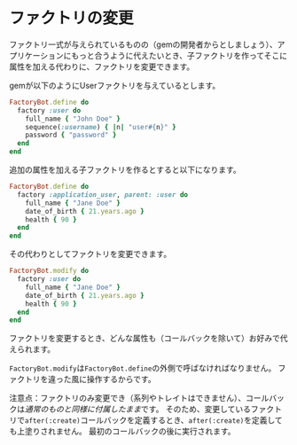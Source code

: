 # ファクトリの変更

ファクトリ一式が与えられているものの（gemの開発者からとしましょう）、アプリケーションにもっと合うように代えたいとき、子ファクトリを作ってそこに属性を加える代わりに、ファクトリを変更できます。

gemが以下のようにUserファクトリを与えているとします。

```ruby
FactoryBot.define do
  factory :user do
    full_name { "John Doe" }
    sequence(:username) { |n| "user#{n}" }
    password { "password" }
  end
end
```

追加の属性を加える子ファクトリを作るとすると以下になります。

```ruby
FactoryBot.define do
  factory :application_user, parent: :user do
    full_name { "Jane Doe" }
    date_of_birth { 21.years.ago }
    health { 90 }
  end
end
```

その代わりとしてファクトリを変更できます。

```ruby
FactoryBot.modify do
  factory :user do
    full_name { "Jane Doe" }
    date_of_birth { 21.years.ago }
    health { 90 }
  end
end
```

ファクトリを変更するとき、どんな属性も（コールバックを除いて）お好みで代えられます。

`FactoryBot.modify`は`FactoryBot.define`の外側で呼ばなければなりません。
ファクトリを違った風に操作するからです。

注意点：ファクトリのみ変更でき（系列やトレイトはできません）、コールバックは*通常のものと同様に付属したまま*です。
そのため、変更しているファクトリで`after(:create)`コールバックを定義するとき、`after(:create)`を定義しても上塗りされません。
最初のコールバックの後に実行されます。
